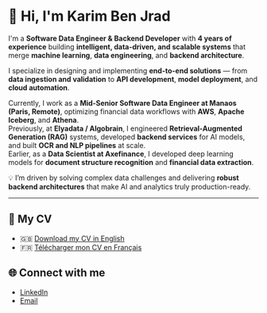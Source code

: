 # 👋 Hi, I'm Karim Ben Jrad

I'm a **Software Data Engineer & Backend Developer** with **4 years of experience** building **intelligent, data-driven, and scalable systems** that merge **machine learning**, **data engineering**, and **backend architecture**.

I specialize in designing and implementing **end-to-end solutions** — from **data ingestion and validation** to **API development**, **model deployment**, and **cloud automation**.

Currently, I work as a **Mid-Senior Software Data Engineer at Manaos (Paris, Remote)**, optimizing financial data workflows with **AWS**, **Apache Iceberg**, and **Athena**.  
Previously, at **Elyadata / Algobrain**, I engineered **Retrieval-Augmented Generation (RAG)** systems, developed **backend services** for AI models, and built **OCR and NLP pipelines** at scale.  
Earlier, as a **Data Scientist at Axefinance**, I developed deep learning models for **document structure recognition** and **financial data extraction**.

💡 I’m driven by solving complex data challenges and delivering **robust backend architectures** that make AI and analytics truly production-ready.

---

## 📄 My CV
- 🇬🇧 [Download my CV in English](https://github.com/user-attachments/files/22765544/CV_Karim_Ben_Jrad_Eng.pdf)  
- 🇫🇷 [Télécharger mon CV en Français](https://github.com/user-attachments/files/22765921/CV_Karim_Ben_Jrad_FR.pdf)

## 🌐 Connect with me
- [LinkedIn](https://www.linkedin.com/in/karim-ben-jrad/)
- [Email](benjrad.karim@gmail.com)
